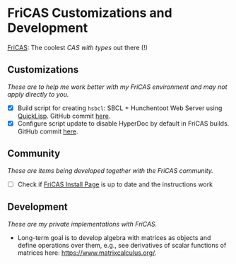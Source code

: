 # FriCAS Customizations and Development
[FriCAS](https://fricas.sourceforge.net/): The coolest _CAS with types_ out there (!)

## Customizations
_These are to help me work better with my FriCAS environment and may not apply directly to you._

- [X] Build script for creating `hsbcl`: SBCL + Hunchentoot Web Server using [QuickLisp](https://www.quicklisp.org/). GitHub commit [here](https://github.com/aravindh-krishnamoorthy/fricas/commit/2b162e5ff8fd766a8f554b151c14ab3c74e5ab79).
- [X] Configure script update to disable HyperDoc by default in FriCAS builds. GitHub commit [here](https://github.com/aravindh-krishnamoorthy/fricas/commit/00eefa980584d339d06cdc6f7fa859391c6c1fcf).

## Community
_These are items being developed together with the FriCAS community._

- [ ] Check if [FriCAS Install Page](https://fricas.github.io/install.html) is up to date and the instructions work

## Development
_These are my private implementations with FriCAS._

- Long-term goal is to develop algebra with matrices as objects and define operations over them, e.g., see derivatives of scalar functions of matrices here: https://www.matrixcalculus.org/.

